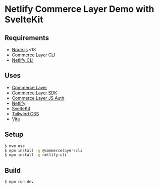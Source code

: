 # Netlify Commerce Layer Demo with SvelteKit

## Requirements

-   [Node.js](https://docs.netlify.com/cli/get-started/) v18
-   [Commerce Layer CLI](https://github.com/commercelayer/commercelayer-cli)
-   [Netlify CLI](https://docs.netlify.com/cli/get-started/)

## Uses

-   [Commerce Layer](https://commercelayer.io/developers)
-   [Commerce Layer SDK](https://github.com/commercelayer/commercelayer-sdk)
-   [Commerce Layer JS Auth](https://github.com/commercelayer/commercelayer-js-auth)
-   [Netlify](https://docs.netlify.com/)
-   [SvelteKit](https://kit.svelte.dev)
-   [Tailwind CSS](https://tailwindcss.com/docs/installation)
-   [Vite](https://vitejs.dev/guide/)

## Setup

```bash
$ nvm use
$ npm install -g @commercelayer/cli
$ npm install -g netlify-cli
```

## Build

```bash
$ npm run dev
```
